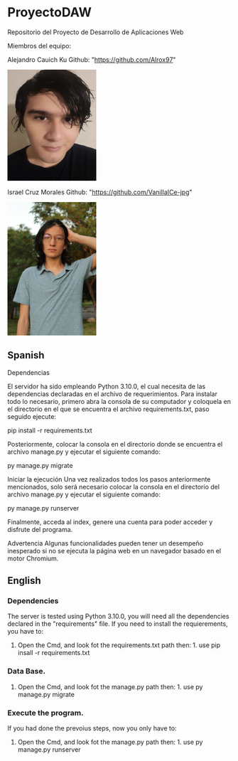# ProyectoDAW

Repositorio del Proyecto de Desarrollo de Aplicaciones Web

Miembros del equipo:

Alejandro Cauich Ku Github: "https://github.com/Alrox97"

<img src="https://github.com/Alrox97/ProyectoDAW/blob/master/Integrantes/Alejandro.jpeg" alt="alt text" width="200" height="250">

Israel Cruz Morales Github: "https://github.com/VanillaICe-jpg"

<img src="https://github.com/Alrox97/ProyectoDAW/blob/master/Integrantes/Israel.jpg" alt="alt text" width="200" height="300">
 
## Spanish
Dependencias

El servidor ha sido empleando Python 3.10.0, el cual necesita de las dependencias declaradas en el archivo de requerimientos. Para instalar todo lo necesario, primero abra la consola de su computador y coloquela en el directorio en el que se encuentra el archivo requirements.txt, paso seguido ejecute:

pip install -r requirements.txt

Posteriormente, colocar la consola en el directorio donde se encuentra el archivo manage.py y ejecutar el siguiente comando:

py manage.py migrate

Iniciar la ejecución
Una vez realizados todos los pasos anteriormente mencionados, solo será necesario colocar la consola en el directorio del archivo manage.py y ejecutar el siguiente comando:

py manage.py runserver

Finalmente, acceda al index, genere una cuenta para poder acceder y disfrute del programa.

Advertencia
Algunas funcionalidades pueden tener un desempeño inesperado si no se ejecuta la página web en un navegador basado en el motor Chromium.

## English

### Dependencies

The server is tested using Python 3.10.0, you will need all the dependencies declared in the "requirements" file.
If you need to install the requierements, you have to:

1. Open the Cmd, and look fot the requirements.txt path then: 1. use pip insall -r requirements.txt

### Data Base.

1. Open the Cmd, and look fot the manage.py path then: 1. use py manage.py migrate

### Execute the program.

If you had done the prevoius steps, now you only have to:

1. Open the Cmd, and look fot the manage.py path then: 1. use py manage.py runserver
